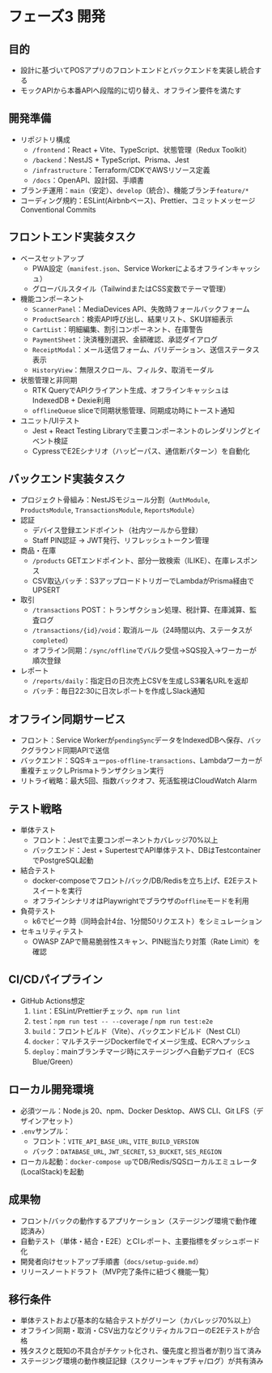 ﻿# フェーズ3 開発

## 目的
- 設計に基づいてPOSアプリのフロントエンドとバックエンドを実装し統合する
- モックAPIから本番APIへ段階的に切り替え、オフライン要件を満たす

## 開発準備
- リポジトリ構成
  - `/frontend`：React + Vite、TypeScript、状態管理（Redux Toolkit）
  - `/backend`：NestJS + TypeScript、Prisma、Jest
  - `/infrastructure`：Terraform/CDKでAWSリソース定義
  - `/docs`：OpenAPI、設計図、手順書
- ブランチ運用：`main`（安定）、`develop`（統合）、機能ブランチ`feature/*`
- コーディング規約：ESLint(Airbnbベース)、Prettier、コミットメッセージConventional Commits

## フロントエンド実装タスク
- ベースセットアップ
  - PWA設定（`manifest.json`、Service Workerによるオフラインキャッシュ）
  - グローバルスタイル（TailwindまたはCSS変数でテーマ管理）
- 機能コンポーネント
  - `ScannerPanel`：MediaDevices API、失敗時フォールバックフォーム
  - `ProductSearch`：検索API呼び出し、結果リスト、SKU詳細表示
  - `CartList`：明細編集、割引コンポーネント、在庫警告
  - `PaymentSheet`：決済種別選択、金額確認、承認ダイアログ
  - `ReceiptModal`：メール送信フォーム、バリデーション、送信ステータス表示
  - `HistoryView`：無限スクロール、フィルタ、取消モーダル
- 状態管理と非同期
  - RTK QueryでAPIクライアント生成、オフラインキャッシュはIndexedDB + Dexie利用
  - `offlineQueue` sliceで同期状態管理、同期成功時にトースト通知
- ユニット/UIテスト
  - Jest + React Testing Libraryで主要コンポーネントのレンダリングとイベント検証
  - CypressでE2Eシナリオ（ハッピーパス、通信断パターン）を自動化

## バックエンド実装タスク
- プロジェクト骨組み：NestJSモジュール分割（`AuthModule`, `ProductsModule`, `TransactionsModule`, `ReportsModule`）
- 認証
  - デバイス登録エンドポイント（社内ツールから登録）
  - Staff PIN認証 → JWT発行、リフレッシュトークン管理
- 商品・在庫
  - `/products` GETエンドポイント、部分一致検索（ILIKE）、在庫レスポンス
  - CSV取込バッチ：S3アップロードトリガーでLambdaがPrisma経由でUPSERT
- 取引
  - `/transactions` POST：トランザクション処理、税計算、在庫減算、監査ログ
  - `/transactions/{id}/void`：取消ルール（24時間以内、ステータスが`completed`）
  - オフライン同期：`/sync/offline`でバルク受信→SQS投入→ワーカーが順次登録
- レポート
  - `/reports/daily`：指定日の日次売上CSVを生成しS3署名URLを返却
  - バッチ：毎日22:30に日次レポートを作成しSlack通知

## オフライン同期サービス
- フロント：Service Workerが`pendingSync`データをIndexedDBへ保存、バックグラウンド同期APIで送信
- バックエンド：SQSキュー`pos-offline-transactions`、Lambdaワーカーが重複チェックしPrismaトランザクション実行
- リトライ戦略：最大5回、指数バックオフ、死活監視はCloudWatch Alarm

## テスト戦略
- 単体テスト
  - フロント：Jestで主要コンポーネントカバレッジ70%以上
  - バックエンド：Jest + SupertestでAPI単体テスト、DBはTestcontainerでPostgreSQL起動
- 結合テスト
  - docker-composeでフロント/バック/DB/Redisを立ち上げ、E2Eテストスイートを実行
  - オフラインシナリオはPlaywrightでブラウザの`offline`モードを利用
- 負荷テスト
  - k6でピーク時（同時会計4台、1分間50リクエスト）をシミュレーション
- セキュリティテスト
  - OWASP ZAPで簡易脆弱性スキャン、PIN総当たり対策（Rate Limit）を確認

## CI/CDパイプライン
- GitHub Actions想定
  1. `lint`：ESLint/Prettierチェック、`npm run lint`
  2. `test`：`npm run test -- --coverage` / `npm run test:e2e`
  3. `build`：フロントビルド（Vite）、バックエンドビルド（Nest CLI）
  4. `docker`：マルチステージDockerfileでイメージ生成、ECRへプッシュ
  5. `deploy`：mainブランチマージ時にステージングへ自動デプロイ（ECS Blue/Green）

## ローカル開発環境
- 必須ツール：Node.js 20、npm、Docker Desktop、AWS CLI、Git LFS（デザインアセット）
- `.env`サンプル：
  - フロント：`VITE_API_BASE_URL`, `VITE_BUILD_VERSION`
  - バック：`DATABASE_URL`, `JWT_SECRET`, `S3_BUCKET`, `SES_REGION`
- ローカル起動：`docker-compose up`でDB/Redis/SQSローカルエミュレータ(LocalStack)を起動

## 成果物
- フロント/バックの動作するアプリケーション（ステージング環境で動作確認済み）
- 自動テスト（単体・結合・E2E）とCIレポート、主要指標をダッシュボード化
- 開発者向けセットアップ手順書（`docs/setup-guide.md`）
- リリースノートドラフト（MVP完了条件に紐づく機能一覧）

## 移行条件
- 単体テストおよび基本的な結合テストがグリーン（カバレッジ70%以上）
- オフライン同期・取消・CSV出力などクリティカルフローのE2Eテストが合格
- 残タスクと既知の不具合がチケット化され、優先度と担当者が割り当て済み
- ステージング環境の動作検証記録（スクリーンキャプチャ/ログ）が共有済み
